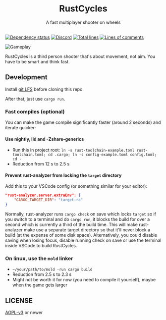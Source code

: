 <div align="center">
    <h1>RustCycles</h1>
    A fast multiplayer shooter on wheels
</div>
<br />

[![Dependency status](https://deps.rs/repo/github/rustcycles/rustcycles/status.svg)](https://deps.rs/repo/github/rustcycles/rustcycles)
[![Discord](https://img.shields.io/discord/770013530593689620?label=&logo=discord&logoColor=ffffff&color=7389D8&labelColor=6A7EC2)](https://discord.gg/cXU5HzDXM5)
[![Total lines](https://tokei.rs/b1/github/rustcycles/rustcycles)](https://github.com/rustcycles/rustcycles)
[![Lines of comments](https://tokei.rs/b1/github/rustcycles/rustcycles?category=comments)](https://github.com/rustcycles/rustcycles)

![Gameplay](media/screenshot.png)

RustCycles is a third person shooter that's about movement, not aim. You have to be smart and think fast.

## Development

Install [git LFS](https://git-lfs.github.com/) before cloning this repo.

After that, just use `cargo run`.

### Fast compiles (optional)

You can make the game compile significantly faster (around 2 seconds) and iterate quicker:

#### Use nightly, lld and -Zshare-generics

- Run this in project root: `ln -s rust-toolchain-example.toml rust-toolchain.toml; cd .cargo; ln -s config-example.toml config.toml; cd -`
- Reduction from 12 s to 2.5 s

#### Prevent rust-analyzer from locking the `target` directory

Add this to your VSCode config (or something similar for your editor):

```json
"rust-analyzer.server.extraEnv": {
    "CARGO_TARGET_DIR": "target-ra"
}
```

Normally, rust-analyzer runs `cargo check` on save which locks `target` so if you switch to a terminal and do `cargo run`, it blocks the build for over a second which is currently a third of the build time. This will make rust-analyzer make use a separate target directory so that it'll never block a build (at the expense of some disk space). Alternatively, you could disable saving when losing focus, disable running check on save or use the terminal inside VSCode to build RustCycles.

### On linux, use the `mold` linker

- `~/your/path/to/mold -run cargo build`
- Reduction from 2.5 s to 2.3 s
- Might not be worth it for now (you need to compile it yourself), maybe when the game gets larger

## LICENSE

[AGPL-v3](agpl-3.0.txt) or newer
